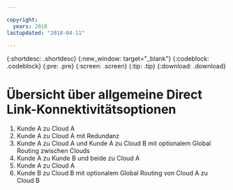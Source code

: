 ```yaml
---

copyright:
  years: 2018
lastupdated: "2018-04-11"

---
```


{:shortdesc: .shortdesc}
{:new_window: target="_blank"}
{:codeblock: .codeblock}
{:pre: .pre}
{:screen: .screen}
{:tip: .tip}
{:download: .download}

# Übersicht über allgemeine Direct Link-Konnektivitätsoptionen

1. Kunde A zu Cloud A
2. Kunde A zu Cloud A mit Redundanz
3. Kunde A zu Cloud A und Kunde A zu Cloud B mit optionalem Global Routing zwischen Clouds
4. Kunde A zu Kunde B und beide zu Cloud A
5. Kunde A zu Cloud A
6. Kunde B zu Cloud B mit optionalem Global Routing von Cloud A zu Cloud B
